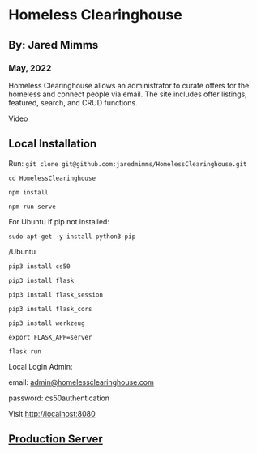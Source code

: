 # Homeless Clearinghouse
## By: Jared Mimms
### May, 2022

Homeless Clearinghouse allows an administrator to curate offers for the homeless and connect people via email. The site includes offer listings, featured, search, and CRUD functions. 

[Video](https://youtu.be/c-fUpM6Gncs)

## Local Installation
Run:
`git clone git@github.com:jaredmimms/HomelessClearinghouse.git`

`cd HomelessClearinghouse`

`npm install`

`npm run serve`

For Ubuntu if pip not installed:

`sudo apt-get -y install python3-pip`

/Ubuntu

`pip3 install cs50`

`pip3 install flask`

`pip3 install flask_session`

`pip3 install flask_cors`

`pip3 install werkzeug`

`export FLASK_APP=server`

`flask run`

Local Login Admin:

email: admin@homelessclearinghouse.com

password: cs50authentication

Visit [http://localhost:8080](http://localhost:8080)


## [Production Server](http://www.homelessclearinghouse.com/)
